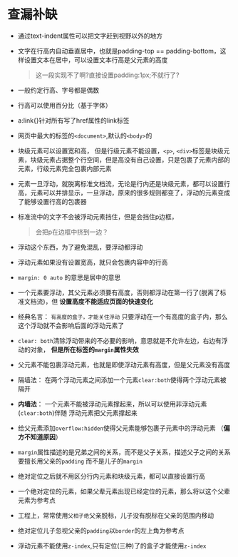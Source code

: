 # 查漏补缺
+ 通过text-indent属性可以把文字赶到视野以外的地方
+ 文字在行高内自动垂直居中，也就是padding-top == padding-bottom，这样设置文本在居中，可以设置文本行高是父元素的高度
    > 这一段实现不了啊?直接设置padding:1px;不就行了?

+ 一般约定行高、字号都是偶数
+ 行高可以使用百分比（基于字体）
+ a:link{}针对所有写了href属性的link标签
+ 网页中最大的标签的`<document>`,默认的`<body>`的
+ 块级元素可以设置宽和高， 但是行级元素不能设置，`<p>`, `<div>`标签是块级元素，块级元素占据整个行空间，但是高没有自己设置，只是包裹了元素内部的元素，行级元素完全包裹内部元素
+ 元素一旦浮动，就脱离标准文档流，无论是行内还是块级元素，都可以设置行高，元素可以并排显示，一旦浮动，原来的很多规则都变了，浮动的元素变成了能够设置行高的包裹器
+ 标准流中的文字不会被浮动元素挡住，但是会挡住p边框，
    > 会把p在边框中挤到一边？
+ 浮动这个东西，为了避免混乱，要浮动都浮动
+ 浮动元素如果没有设置宽高，就只会包裹内容中的行高
+ `margin: 0 auto` 的意思是居中的意思
+ 一个元素要浮动，其父元素必须要有高度，否则都浮动在第一行了(脱离了标准文档流)，但    **设置高度不能适应页面的快速变化**
+ 经典名言： `有高度的盒子，才能关住浮动` 只要浮动在一个有高度的盒子内，那么这个浮动就不会影响后面的浮动元素了
+ `clear: both`清除浮动带来的不必要的影响，意思就是不允许左边，右边有浮动的对象，   **但是所在标签的`margin`属性失效**
+ 父元素不能包裹浮动元素，也就是即使浮动元素有高度，但是父元素没有高度
+ 隔墙法： 在两个浮动元素之间添加一个元素`clear:both`使得两个浮动元素被隔开
+ **内墙法**： 一个元素不能被浮动元素撑起来，所以可以使用非浮动元素(`clear:both`)伴随   浮动元素把父元素撑起来
+ 给父元素添加`overflow:hidden`使得父元素能够包裹子元素中的浮动元素 （**偏方不知道原因**）
+ `margin`属性描述的是兄弟之间的关系，而不是父子关系，描述父子之间的关系要擅长用父亲的`padding` 而不是儿子的`margin`
+ 绝对定位之后就不用区分行内元素和块级元素，都可以直接设置行高
+ 一个绝对定位的元素，如果父辈元素出现已经定位的元素，那么将以这个父辈元素为参考点
+ 工程上，常常使用`父相子绝`父亲脱标，儿子没有脱标在父亲的范围内移动
+ 绝对定位儿子忽视父亲的`padding`以`border`的左上角为参考点
+ 浮动元素不能使用`z-index`,只有定位(三种)了的盒子才能使用`z-index`

